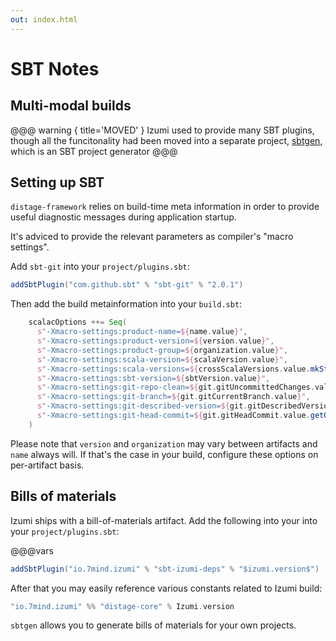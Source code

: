 ```yaml
---
out: index.html
---
```

SBT Notes
=========

Multi-modal builds
------------------

@@@ warning { title='MOVED' }
Izumi used to provide many SBT plugins, though all the funcitonality had been moved into a separate project, [sbtgen](https://github.com/7mind/sbtgen/), which is an SBT project generator
@@@

Setting up SBT
--------------

`distage-framework` relies on build-time meta information in order to provide useful diagnostic messages during application startup.

It's adviced to provide the relevant parameters as compiler's "macro settings".

Add `sbt-git` into your `project/plugins.sbt`:

```scala
addSbtPlugin("com.github.sbt" % "sbt-git" % "2.0.1")
```

Then add the build metainformation into your `build.sbt`:

```scala
    scalacOptions ++= Seq(
      s"-Xmacro-settings:product-name=${name.value}",
      s"-Xmacro-settings:product-version=${version.value}",
      s"-Xmacro-settings:product-group=${organization.value}",
      s"-Xmacro-settings:scala-version=${scalaVersion.value}",
      s"-Xmacro-settings:scala-versions=${crossScalaVersions.value.mkString(":")}",
      s"-Xmacro-settings:sbt-version=${sbtVersion.value}",
      s"-Xmacro-settings:git-repo-clean=${git.gitUncommittedChanges.value}",
      s"-Xmacro-settings:git-branch=${git.gitCurrentBranch.value}",
      s"-Xmacro-settings:git-described-version=${git.gitDescribedVersion.value.getOrElse("")}",
      s"-Xmacro-settings:git-head-commit=${git.gitHeadCommit.value.getOrElse("")}",
    )
```

Please note that `version` and `organization` may vary between artifacts and `name` always will. If that's the case in your build, configure these options on per-artifact basis.

Bills of materials
------------------


Izumi ships with a bill-of-materials artifact. Add the following into your
into your `project/plugins.sbt`:

@@@vars
```scala
addSbtPlugin("io.7mind.izumi" % "sbt-izumi-deps" % "$izumi.version$")
```

After that you may easily reference various constants related to Izumi build:

```scala
"io.7mind.izumi" %% "distage-core" % Izumi.version
```

`sbtgen` allows you to generate bills of materials for your own projects.

